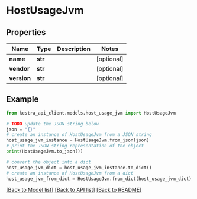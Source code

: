 # HostUsageJvm


## Properties

Name | Type | Description | Notes
------------ | ------------- | ------------- | -------------
**name** | **str** |  | [optional] 
**vendor** | **str** |  | [optional] 
**version** | **str** |  | [optional] 

## Example

```python
from kestra_api_client.models.host_usage_jvm import HostUsageJvm

# TODO update the JSON string below
json = "{}"
# create an instance of HostUsageJvm from a JSON string
host_usage_jvm_instance = HostUsageJvm.from_json(json)
# print the JSON string representation of the object
print(HostUsageJvm.to_json())

# convert the object into a dict
host_usage_jvm_dict = host_usage_jvm_instance.to_dict()
# create an instance of HostUsageJvm from a dict
host_usage_jvm_from_dict = HostUsageJvm.from_dict(host_usage_jvm_dict)
```
[[Back to Model list]](../README.md#documentation-for-models) [[Back to API list]](../README.md#documentation-for-api-endpoints) [[Back to README]](../README.md)



